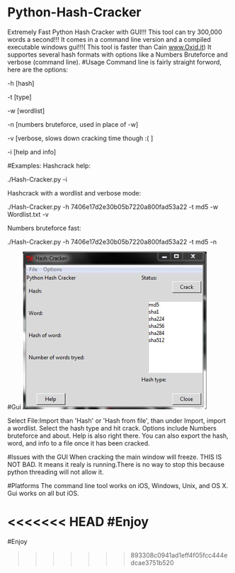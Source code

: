 # Python-Hash-Cracker
Extremely Fast Python Hash Cracker with GUI!!! This tool can try 300,000 words a second!!! It comes in a command line version and a compiled executable windows gui!!!( This tool is faster than Cain www.Oxid.it)
It supportes several hash formats with options like a Numbers Bruteforce and verbose (command line).
#Usage
Command line is fairly straight forword, here are the options:

-h [hash]

-t [type]

-w [wordlist]

-n [numbers bruteforce, used in place of -w]

-v [verbose, slows down cracking time though :( ]

-i [help and info]

#Examples:
Hashcrack help:

./Hash-Cracker.py -i

Hashcrack with a wordlist and verbose mode:

./Hash-Cracker.py -h 7406e17d2e30b05b7220a800fad53a22 -t md5 -w Wordlist.txt -v

Numbers bruteforce fast:

./Hash-Cracker.py -h 7406e17d2e30b05b7220a800fad53a22 -t md5 -n

#Gui
![Alt text](img.JPG?raw=true "Screenshot")

Select File:Import than 'Hash' or 'Hash from file', than under Import, import a wordlist. Select the hash type and hit crack.
Options include Numbers bruteforce and about. Help is also right there. You can also export the hash, word, and info to a file once it has been cracked.

#Issues with the GUI
When cracking the main window will freeze. THIS IS NOT BAD. It means it realy is running.There is no way to stop this because python threading will not allow it.

#Platforms
The command line tool works on iOS, Windows, Unix, and OS X. Gui works on all but iOS.

<<<<<<< HEAD
#Enjoy
=======
#Enjoy
>>>>>>> 893308c0941ad1eff4f05fcc444edcae3751b520
